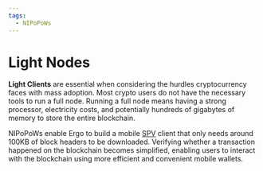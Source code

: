 ```yaml
---
tags:
  - NIPoPoWs
---
```


# Light Nodes

**Light Clients** are essential when considering the hurdles cryptocurrency faces with mass adoption. Most crypto users do not have the necessary tools to run a full node. Running a full node means having a strong processor, electricity costs, and potentially hundreds of gigabytes of memory to store the entire blockchain. 

NIPoPoWs enable Ergo to build a mobile [SPV](spv.md) client that only needs around 100KB of block headers to be downloaded. Verifying whether a transaction happened on the blockchain becomes simplified, enabling users to interact with the blockchain using more efficient and convenient mobile wallets.
